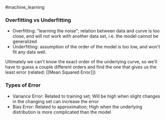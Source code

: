 #machine_learning 

### Overfitting vs Underfitting
- Overfitting: "learning the noise"; relation between data and curve is too close, and will not work with another data set, i.e. the model cannot be generalized
- Underfitting: assumption of the order of the model is too low, and won't fit any data well.

Ultimately we can't know the exact order of the underlying curve, so we'll have to guess a couple different orders and find the one that gives us the least error (related: [[Mean Squared Error]])

### Types of Error
- Variance Error: Related to training set; Will be high when slight changes in the changing set can increase the error
- Bias Error: Related to approximation; High when the underlying distribution is more complicated than the model 
